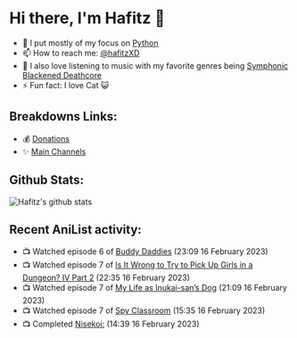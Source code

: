 # Hi there, I'm Hafitz 👋
- 🐍 I put mostly of my focus on [Python](https://python.org)
- 📫 How to reach me: [@hafitzXD](https://t.me/hafitzXD)
- 🎵 I also love listening to music with my favorite genres being [Symphonic Blackened Deathcore](https://youtu.be/qyYmS_iBcy4)
- ⚡ Fun fact: I love Cat 😺

## Breakdowns Links:
- 💰 [Donations](https://t.me/TheBreakdowns/2)
- ✨ [Main Channels](https://t.me/TheBreakdowns)

## Github Stats:
![Hafitz's github stats](https://github-readme-stats.vercel.app/api?username=breakdowns&show_icons=true&count_private=true&bg_color=00000000&text_color=777)

## Recent AniList activity:
<!-- ANILIST_ACTIVITY:start -->

-   📺 Watched episode 6 of [Buddy Daddies](https://anilist.co/anime/155907) (23:09 16 February 2023)
-   📺 Watched episode 7 of [Is It Wrong to Try to Pick Up Girls in a Dungeon? IV Part 2](https://anilist.co/anime/155211) (22:35 16 February 2023)
-   📺 Watched episode 7 of [My Life as Inukai-san’s Dog](https://anilist.co/anime/146346) (21:09 16 February 2023)
-   📺 Watched episode 7 of [Spy Classroom](https://anilist.co/anime/146323) (15:35 16 February 2023)
-   📺 Completed [Nisekoi:](https://anilist.co/anime/20876) (14:39 16 February 2023)

<!-- ANILIST_ACTIVITY:end -->
